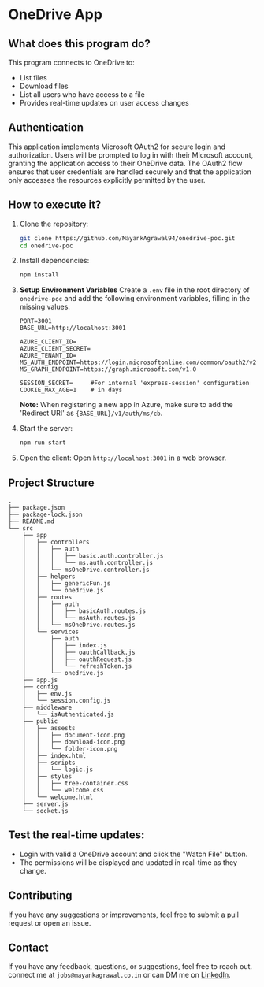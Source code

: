 # OneDrive App

## What does this program do?

This program connects to OneDrive to:
- List files
- Download files
- List all users who have access to a file
- Provides real-time updates on user access changes

## Authentication

This application implements Microsoft OAuth2 for secure login and authorization. Users will be prompted to log in with their Microsoft account, granting the application access to their OneDrive data. The OAuth2 flow ensures that user credentials are handled securely and that the application only accesses the resources explicitly permitted by the user.

## How to execute it?

1. Clone the repository:
    ```bash
    git clone https://github.com/MayankAgrawal94/onedrive-poc.git
    cd onedrive-poc
    ```

2. Install dependencies:
    ```bash
    npm install
    ```

3.  **Setup Environment Variables**
    Create a `.env` file in the root directory of `onedrive-poc` and add the following environment variables, filling in the missing values:

    ```
    PORT=3001
    BASE_URL=http://localhost:3001

    AZURE_CLIENT_ID=
    AZURE_CLIENT_SECRET=
    AZURE_TENANT_ID=
    MS_AUTH_ENDPOINT=https://login.microsoftonline.com/common/oauth2/v2.0
    MS_GRAPH_ENDPOINT=https://graph.microsoft.com/v1.0

    SESSION_SECRET=     #For internal 'express-session' configuration
    COOKIE_MAX_AGE=1    # in days

    ```

    **Note:** When registering a new app in Azure, make sure to add the 'Redirect URI' as `{BASE_URL}/v1/auth/ms/cb`.
    
4. Start the server:
    ```bash
    npm run start
    ```

5. Open the client:
    Open `http://localhost:3001` in a web browser.

## Project Structure
```
.
├── package.json
├── package-lock.json
├── README.md
└── src
    ├── app
    │   ├── controllers
    │   │   ├── auth
    │   │   │   ├── basic.auth.controller.js
    │   │   │   └── ms.auth.controller.js
    │   │   └── msOneDrive.controller.js
    │   ├── helpers
    │   │   ├── genericFun.js
    │   │   └── onedrive.js
    │   ├── routes
    │   │   ├── auth
    │   │   │   ├── basicAuth.routes.js
    │   │   │   └── msAuth.routes.js
    │   │   └── msOneDrive.routes.js
    │   └── services
    │       ├── auth
    │       │   ├── index.js
    │       │   ├── oauthCallback.js
    │       │   ├── oauthRequest.js
    │       │   └── refreshToken.js
    │       └── onedrive.js
    ├── app.js
    ├── config
    │   ├── env.js
    │   └── session.config.js
    ├── middleware
    │   └── isAuthenticated.js
    ├── public
    │   ├── assests
    │   │   ├── document-icon.png
    │   │   ├── download-icon.png
    │   │   └── folder-icon.png
    │   ├── index.html
    │   ├── scripts
    │   │   └── logic.js
    │   ├── styles
    │   │   ├── tree-container.css
    │   │   └── welcome.css
    │   └── welcome.html
    ├── server.js
    └── socket.js
```

## Test the real-time updates:
- Login with valid a OneDrive account and click the "Watch File" button.
- The permissions will be displayed and updated in real-time as they change.

## Contributing
If you have any suggestions or improvements, feel free to submit a pull request or open an issue.

## Contact
If you have any feedback, questions, or suggestions, feel free to reach out.
connect me at `jobs@mayankagrawal.co.in` or can DM me on [LinkedIn](https://www.linkedin.com/in/mayank-agrawal-59192940/).